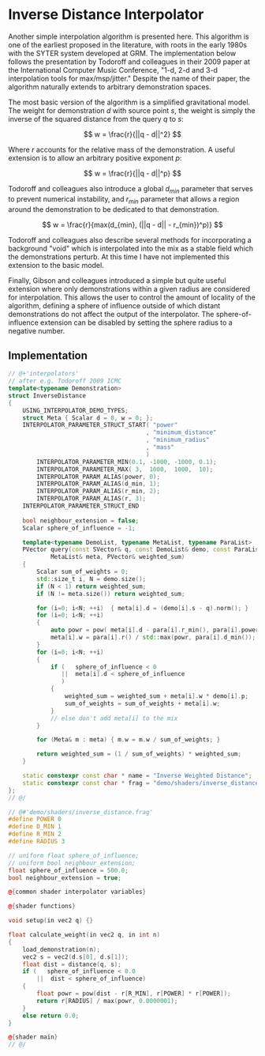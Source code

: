 # Inverse Distance Interpolator

Another simple interpolation algorithm is presented here. This algorithm is one
of the earliest proposed in the literature, with roots in the early 1980s with
the SYTER system developed at GRM. The implementation below follows the
presentation by Todoroff and colleagues in their 2009 paper at the
International Computer Music Conference, "1-d, 2-d and 3-d interpolation tools
for max/msp/jitter." Despite the name of their paper, the algorithm naturally
extends to arbitrary demonstration spaces.

The most basic version of the algorithm is a simplified gravitational model.
The weight for demonstration $d$ with source point $s$, the weight is simply
the inverse of the squared distance from the query $q$ to $s$:

$$
w = \frac{r}{||q - d||^2}
$$

Where $r$ accounts for the relative mass of the demonstration. A useful
extension is to allow an arbitrary positive exponent $p$:

$$
w = \frac{r}{||q - d||^p}
$$

Todoroff and colleagues also introduce a global $d_{min}$ parameter that serves
to prevent numerical instability, and $r_{min}$ parameter that allows a region
around the demonstration to be dedicated to that demonstration.

$$
w = \frac{r}{max(d_{min}, (||q - d|| - r_{min})^p)}
$$

Todoroff and colleagues also describe several methods for incorporating a
background "void" which is interpolated into the mix as a stable field which
the demonstrations perturb. At this time I have not implemented this extension
to the basic model.

Finally, Gibson and colleagues introduced a simple but quite useful extension
where only demonstrations within a given radius are considered for
interpolation. This allows the user to control the amount of locality of the
algorithm, defining a sphere of influence outside of which distant
demonstrations do not affect the output of the interpolator. The
sphere-of-influence extension can be disabled by setting the sphere radius to a
negative number.

## Implementation

```cpp
// @+'interpolators'
// after e.g. Todoroff 2009 ICMC
template<typename Demonstration>
struct InverseDistance
{
    USING_INTERPOLATOR_DEMO_TYPES;
    struct Meta { Scalar d = 0, w = 0; };
    INTERPOLATOR_PARAMETER_STRUCT_START( "power"
                                       , "minimum_distance"
                                       , "minimum_radius"
                                       , "mass"
                                       )
        INTERPOLATOR_PARAMETER_MIN(0.1, -1000, -1000, 0.1);
        INTERPOLATOR_PARAMETER_MAX( 3,  1000,  1000,  10);
        INTERPOLATOR_PARAM_ALIAS(power, 0);
        INTERPOLATOR_PARAM_ALIAS(d_min, 1);
        INTERPOLATOR_PARAM_ALIAS(r_min, 2);
        INTERPOLATOR_PARAM_ALIAS(r, 3);
    INTERPOLATOR_PARAMETER_STRUCT_END
    
    bool neighbour_extension = false;
    Scalar sphere_of_influence = -1;

    template<typename DemoList, typename MetaList, typename ParaList>
    PVector query(const SVector& q, const DemoList& demo, const ParaList& para,
            MetaList& meta, PVector& weighted_sum)
    {
        Scalar sum_of_weights = 0;
        std::size_t i, N = demo.size();
        if (N < 1) return weighted_sum;
        if (N != meta.size()) return weighted_sum;

        for (i=0; i<N; ++i)  { meta[i].d = (demo[i].s - q).norm(); }
        for (i=0; i<N; ++i)  
        { 
            auto powr = pow( meta[i].d - para[i].r_min(), para[i].power()*para[i].power());
            meta[i].w = para[i].r() / std::max(powr, para[i].d_min());
        }
        for (i=0; i<N; ++i)
        {
            if (   sphere_of_influence < 0 
               ||  meta[i].d < sphere_of_influence
               )
            {
                weighted_sum = weighted_sum + meta[i].w * demo[i].p;
                sum_of_weights = sum_of_weights + meta[i].w;
            }
            // else don't add meta[i] to the mix
        }

        for (Meta& m : meta) { m.w = m.w / sum_of_weights; }

        return weighted_sum = (1 / sum_of_weights) * weighted_sum;
    }

    static constexpr const char * name = "Inverse Weighted Distance";
    static constexpr const char * frag = "demo/shaders/inverse_distance.frag";
};
// @/

// @#'demo/shaders/inverse_distance.frag'
#define POWER 0
#define D_MIN 1
#define R_MIN 2
#define RADIUS 3

// uniform float sphere_of_influence;
// uniform bool neighbour_extension;
float sphere_of_influence = 500.0;
bool neighbour_extension = true;

@{common shader interpolator variables}

@{shader functions}

void setup(in vec2 q) {}

float calculate_weight(in vec2 q, in int n)
{
    load_demonstration(n);
    vec2 s = vec2(d.s[0], d.s[1]);
    float dist = distance(q, s);
    if (   sphere_of_influence < 0.0
        ||  dist < sphere_of_influence)
    {
        float powr = pow(dist - r[R_MIN], r[POWER] * r[POWER]);
        return r[RADIUS] / max(powr, 0.0000001);
    }
    else return 0.0;
}

@{shader main}
// @/
```

